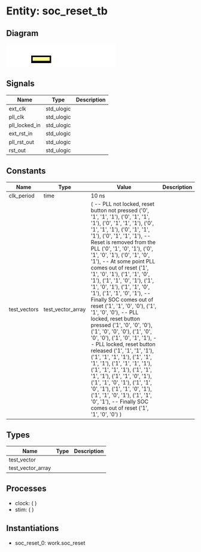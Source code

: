 # Entity: soc_reset_tb

## Diagram

![Diagram](soc_reset_tb.svg "Diagram")
## Signals

| Name          | Type       | Description |
| ------------- | ---------- | ----------- |
| ext_clk       | std_ulogic |             |
| pll_clk       | std_ulogic |             |
| pll_locked_in | std_ulogic |             |
| ext_rst_in    | std_ulogic |             |
| pll_rst_out   | std_ulogic |             |
| rst_out       | std_ulogic |             |
## Constants

| Name         | Type              | Value                                                                                                                                                                                                                                                                                                                                                                                                                                                                                                                                                                                                                                                                                                                                                                                                                                                                                                                                                                                                                                                                                                                                                                                                                                                                                                                                                                                              | Description |
| ------------ | ----------------- | -------------------------------------------------------------------------------------------------------------------------------------------------------------------------------------------------------------------------------------------------------------------------------------------------------------------------------------------------------------------------------------------------------------------------------------------------------------------------------------------------------------------------------------------------------------------------------------------------------------------------------------------------------------------------------------------------------------------------------------------------------------------------------------------------------------------------------------------------------------------------------------------------------------------------------------------------------------------------------------------------------------------------------------------------------------------------------------------------------------------------------------------------------------------------------------------------------------------------------------------------------------------------------------------------------------------------------------------------------------------------------------------------- | ----------- |
| clk_period   | time              |  10 ns                                                                                                                                                                                                                                                                                                                                                                                                                                                                                                                                                                                                                                                                                                                                                                                                                                                                                                                                                                                                                                                                                                                                                                                                                                                                                                                                                                                             |             |
| test_vectors | test_vector_array |  (         -- PLL not locked, reset button not pressed         ('0', '1', '1', '1'),         ('0', '1', '1', '1'),         ('0', '1', '1', '1'),         ('0', '1', '1', '1'),         ('0', '1', '1', '1'),         ('0', '1', '1', '1'),         -- Reset is removed from the PLL         ('0', '1', '0', '1'),         ('0', '1', '0', '1'),         ('0', '1', '0', '1'),         -- At some point PLL comes out of reset         ('1', '1', '0', '1'),         ('1', '1', '0', '1'),         ('1', '1', '0', '1'),         ('1', '1', '0', '1'),         ('1', '1', '0', '1'),         ('1', '1', '0', '1'),         -- Finally SOC comes out of reset         ('1', '1', '0', '0'),         ('1', '1', '0', '0'),          -- PLL locked, reset button pressed         ('1', '0', '0', '0'),         ('1', '0', '0', '0'),         ('1', '0', '0', '0'),         ('1', '0', '1', '1'),         -- PLL locked, reset button released         ('1', '1', '1', '1'),         ('1', '1', '1', '1'),         ('1', '1', '1', '1'),         ('1', '1', '1', '1'),         ('1', '1', '1', '1'),         ('1', '1', '1', '1'),         ('1', '1', '0', '1'),         ('1', '1', '0', '1'),         ('1', '1', '0', '1'),         ('1', '1', '0', '1'),         ('1', '1', '0', '1'),         ('1', '1', '0', '1'),         -- Finally SOC comes out of reset         ('1', '1', '0', '0')         ) |             |
## Types

| Name              | Type | Description |
| ----------------- | ---- | ----------- |
| test_vector       |      |             |
| test_vector_array |      |             |
## Processes
- clock: (  )
- stim: (  )
## Instantiations

- soc_reset_0: work.soc_reset
